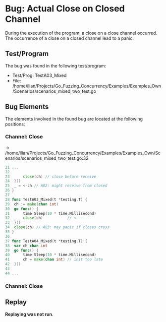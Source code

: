 # Bug: Actual Close on Closed Channel

During the execution of the program, a close on a close channel occurred.
The occurrence of a close on a closed channel lead to a panic.

## Test/Program
The bug was found in the following test/program:

- Test/Prog: TestA03_Mixed
- File: /home/ilian/Projects/Go_Fuzzing_Concurrency/Examples/Examples_Own/Scenarios/scenarios_mixed_two_test.go

## Bug Elements
The elements involved in the found bug are located at the following positions:

###  Channel: Close
-> /home/ilian/Projects/Go_Fuzzing_Concurrency/Examples/Examples_Own/Scenarios/scenarios_mixed_two_test.go:32
```go
21 ...
22 
23 		close(ch) // close before receive
24 	}()
25 	_ = <-ch // A02: might receive from closed
26 }
27 
28 func TestA03_Mixed(t *testing.T) {
29 	ch := make(chan int)
30 	go func() {
31 		time.Sleep(10 * time.Millisecond)
32 		close(ch)           // <-------
33 	}()
34 	close(ch) // A03: may panic if closes cross
35 }
36 
37 func TestA04_Mixed(t *testing.T) {
38 	var ch chan int
39 	go func() {
40 		time.Sleep(10 * time.Millisecond)
41 		ch = make(chan int) // init too late
42 	}()
43 
44 ...
```


###  Channel: Close
## Replay
**Replaying was not run**.

